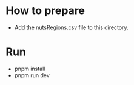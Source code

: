 # How to prepare
- Add the nutsRegions.csv file to this directory.

# Run
- pnpm install
- pnpm run dev
